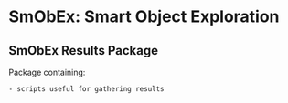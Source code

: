 # SmObEx: Smart Object Exploration

## SmObEx Results Package

Package containing:

    - scripts useful for gathering results